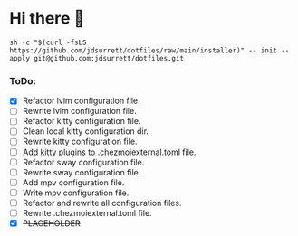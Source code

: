 # Hi there 👋

```shell
sh -c "$(curl -fsLS https://github.com/jdsurrett/dotfiles/raw/main/installer)" -- init --apply git@github.com:jdsurrett/dotfiles.git
```

### ToDo:

* [X] Refactor lvim configuration file.
* [ ] Rewrite lvim configuration file.
* [ ] Refactor kitty configuration file.
* [ ] Clean local kitty configuration dir.
* [ ] Rewrite kitty configuration file.
* [ ] Add kitty plugins to .chezmoiexternal.toml file.
* [ ] Refactor sway configuration file.
* [ ] Rewrite sway configuration file.
* [ ] Add mpv configuration file.
* [ ] Write mpv configuration file.
* [ ] Refactor and rewrite all configuration files.
* [ ] Rewrite .chezmoiexternal.toml file.
* [X] ~~PLACEHOLDER~~
